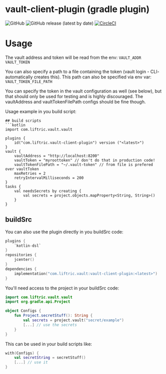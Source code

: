 # vault-client-plugin (gradle plugin)
![GitHub](https://img.shields.io/github/license/Liftric/vault-client-plugin)
![GitHub release (latest by date)](https://img.shields.io/github/v/release/Liftric/vault-client-plugin)
[![CircleCI](https://circleci.com/gh/Liftric/vault-client-plugin/tree/master.svg?style=svg)](https://circleci.com/gh/Liftric/vault-client-plugin/tree/master)

# Usage
The vault address and token will be read from the env:
`VAULT_ADDR` `VAULT_TOKEN`

You can also specify a path to a file containing the token (vault login - CLI- automatically creates this).
This path can also be specified via env var: `VAULT_TOKEN_FILE_PATH`

You can specify the token in the vault configuration as well (see below), but that should only be used for testing 
and is highly discouraged. The vaultAddress and vaultTokenFilePath configs should be fine though.

Usage example in you build script:
```
## build scripts
```kotlin
import com.liftric.vault.vault

plugins {
    id("com.liftric.vault-client-plugin") version ("<latest>")
}
vault {
    vaultAddress = "http://localhost:8200"
    vaultToken = "myroottoken" // don't do that in production code!
    vaultTokenFilePath = "~/.vault-token" // from file is prefered over vaultToken 
    maxRetries = 2
    retryIntervalMilliseconds = 200
}
tasks {
    val needsSecrets by creating {
        val secrets = project.objects.mapProperty<String, String>()
    }
}
```

## buildSrc
You can also use the plugin directly in you buildSrc code:
```kotlin
plugins {
    `kotlin-dsl`
}
repositories {
    jcenter()
}
dependencies {
    implementation("com.liftric.vault:vault-client-plugin:<latest>")
}
```

You'll need access to the project in your buildSrc code:
```kotlin
import com.liftric.vault.vault
import org.gradle.api.Project

object Configs {
    fun Project.secretStuff(): String {
        val secrets = project.vault("secret/example")
        [...] // use the secrets
    }
}
```
This can be used in your build scripts like:
```kotlin
with(Configs) {
    val secretString = secretStuff() 
    [...] // use it
}
```
